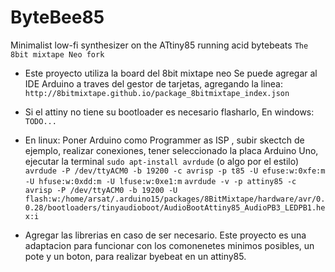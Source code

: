 # ByteBee85
Minimalist low-fi synthesizer on the ATtiny85 running acid bytebeats
``The 8bit mixtape Neo fork``


- Este proyecto utiliza la board del 8bit mixtape neo 
Se puede agregar al IDE Arduino a traves del gestor de tarjetas, agregando la linea: 
`http://8bitmixtape.github.io/package_8bitmixtape_index.json`

- Si el attiny no tiene su bootloader es necesario flasharlo, 
En windows: 
``TODO...``

- En linux:
Poner Arduino como Programmer as ISP , subir skectch de ejemplo, realizar conexiones, tener seleccionado la placa Arduino Uno, ejecutar la terminal 
``sudo apt-install avrdude`` (o algo por el estilo) 
``avrdude -P /dev/ttyACM0 -b 19200 -c avrisp -p t85 -U efuse:w:0xfe:m -U hfuse:w:0xdd:m -U lfuse:w:0xe1:m``
``avrdude -v -p attiny85 -c avrisp -P /dev/ttyACM0 -b 19200 -U flash:w:/home/arsat/.arduino15/packages/8BitMixtape/hardware/avr/0.0.28/bootloaders/tinyaudioboot/AudioBootAttiny85_AudioPB3_LEDPB1.hex:i``

- Agregar las librerias en caso de ser necesario. 
Este proyecto es una adaptacion para funcionar con los comonenetes minimos posibles, un pote y un boton, para realizar byebeat en un attiny85. 
